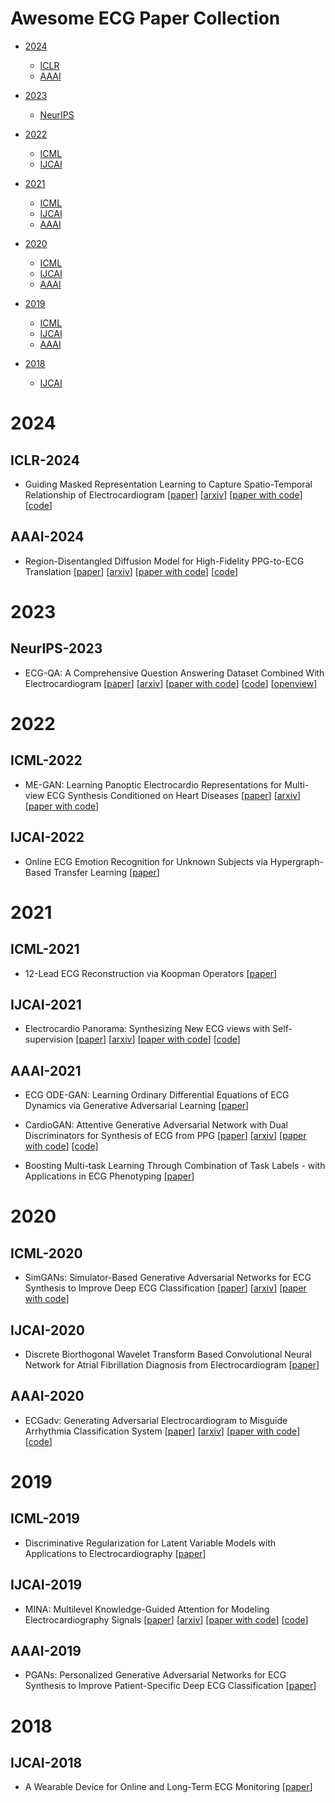 # Awesome ECG Paper Collection

- [2024](#2024)
  - [ICLR](#iclr-2024)
  - [AAAI](#aaai-2024)

- [2023](#2023)
  - [NeurIPS](#neurips-2023)

- [2022](#2022)
  - [ICML](#icml-2022)
  - [IJCAI](#ijcai-2022)

- [2021](#2021)
  - [ICML](#icml-2021)
  - [IJCAI](#ijcai-2021)
  - [AAAI](#aaai-2021)

- [2020](#2020)
  - [ICML](#icml-2020)
  - [IJCAI](#ijcai-2020)
  - [AAAI](#aaai-2020)

- [2019](#2019)
  - [ICML](#icml-2019)
  - [IJCAI](#ijcai-2019)
  - [AAAI](#aaai-2019)

- [2018](#2018)
  - [IJCAI](#ijcai-2018)



# 2024


## ICLR-2024


- Guiding Masked Representation Learning to Capture Spatio-Temporal Relationship of Electrocardiogram [[paper](https://iclr.cc/virtual/2024/poster/18470)] [[arxiv](https://arxiv.org/abs/2402.09450)] [[paper with code](https://paperswithcode.com/paper/guiding-masked-representation-learning-to)] [[code](https://github.com/bakqui/st-mem)]


## AAAI-2024


- Region-Disentangled Diffusion Model for High-Fidelity PPG-to-ECG Translation [[paper](https://ojs.aaai.org/index.php/AAAI/article/view/29422)] [[arxiv](https://arxiv.org/abs/2308.13568)] [[paper with code](https://paperswithcode.com/paper/region-disentangled-diffusion-model-for-high)] [[code](https://github.com/debadityaqu/rddm)]



# 2023


## NeurIPS-2023


- ECG-QA: A Comprehensive Question Answering Dataset Combined With Electrocardiogram [[paper](https://proceedings.neurips.cc/paper_files/paper/2023/hash/d0b67349dd16b83b2cf6167fb4e2be50-Abstract-Datasets_and_Benchmarks.html)] [[arxiv](https://arxiv.org/abs/2306.15681)] [[paper with code](https://paperswithcode.com/paper/ecg-qa-a-comprehensive-question-answering)] [[code](https://github.com/jwoo5/ecg-qa)] [[openview](https://openreview.net/forum?id=YWJ7Yi4OtH)]


# 2022


## ICML-2022


- ME-GAN: Learning Panoptic Electrocardio Representations for Multi-view ECG Synthesis Conditioned on Heart Diseases [[paper](https://proceedings.mlr.press/v162/chen22n.html)] [[arxiv](https://arxiv.org/abs/2207.10670)] [[paper with code](https://paperswithcode.com/paper/me-gan-learning-panoptic-electrocardio)]


## IJCAI-2022


- Online ECG Emotion Recognition for Unknown Subjects via Hypergraph-Based Transfer Learning [[paper](https://www.ijcai.org/proceedings/2022/509)]


# 2021


## ICML-2021


- 12-Lead ECG Reconstruction via Koopman Operators [[paper](https://proceedings.mlr.press/v139/golany21a.html)]


## IJCAI-2021


- Electrocardio Panorama: Synthesizing New ECG views with Self-supervision [[paper](https://www.ijcai.org/proceedings/2021/495)] [[arxiv](https://arxiv.org/abs/2105.06293)] [[paper with code](https://paperswithcode.com/paper/electrocardio-panorama-synthesizing-new-ecg)] [[code](https://github.com/WhatAShot/Electrocardio-Panorama)]


## AAAI-2021


- ECG ODE-GAN: Learning Ordinary Differential Equations of ECG Dynamics via Generative Adversarial Learning [[paper](https://ojs.aaai.org/index.php/AAAI/article/view/16086)]

- CardioGAN: Attentive Generative Adversarial Network with Dual Discriminators for Synthesis of ECG from PPG [[paper](https://ojs.aaai.org/index.php/AAAI/article/view/16126)] [[arxiv](https://arxiv.org/abs/2010.00104)] [[paper with code](https://paperswithcode.com/paper/cardiogan-attentive-generative-adversarial)] [[code](https://github.com/pritamqu/ppg2ecg-cardiogan)]

- Boosting Multi-task Learning Through Combination of Task Labels - with Applications in ECG Phenotyping [[paper](https://ojs.aaai.org/index.php/AAAI/article/view/16949)]



# 2020


## ICML-2020


- SimGANs: Simulator-Based Generative Adversarial Networks for ECG Synthesis to Improve Deep ECG Classification [[paper](https://proceedings.mlr.press/v119/golany20a.html)] [[arxiv](https://arxiv.org/abs/2006.15353)] [[paper with code](https://paperswithcode.com/paper/simgans-simulator-based-generative)]


## IJCAI-2020


- Discrete Biorthogonal Wavelet Transform Based Convolutional Neural Network for Atrial Fibrillation Diagnosis from Electrocardiogram [[paper](https://www.ijcai.org/proceedings/2020/607)]


## AAAI-2020


- ECGadv: Generating Adversarial Electrocardiogram to Misguide Arrhythmia Classification System [[paper](https://ojs.aaai.org/index.php/AAAI/article/view/5748)] [[arxiv](https://arxiv.org/abs/1901.03808)] [[paper with code](https://paperswithcode.com/paper/ecgadv-generating-adversarial)] [[code](https://github.com/codespace123/ECGadv)]



# 2019


## ICML-2019


- Discriminative Regularization for Latent Variable Models with Applications to Electrocardiography [[paper](https://proceedings.mlr.press/v97/miller19a.html)]


## IJCAI-2019


- MINA: Multilevel Knowledge-Guided Attention for Modeling Electrocardiography Signals [[paper](https://www.ijcai.org/proceedings/2019/816)] [[arxiv](https://arxiv.org/abs/1905.11333)] [[paper with code](https://paperswithcode.com/paper/mina-multilevel-knowledge-guided-attention)] [[code](https://github.com/hsd1503/MINA)]


## AAAI-2019


- PGANs: Personalized Generative Adversarial Networks for ECG Synthesis to Improve Patient-Specific Deep ECG Classification [[paper](https://ojs.aaai.org/index.php/AAAI/article/view/3830)]



# 2018


## IJCAI-2018


- A Wearable Device for Online and Long-Term ECG Monitoring [[paper](https://www.ijcai.org/proceedings/2018/855)]